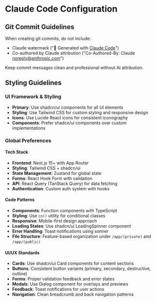 # Claude Code Configuration

## Git Commit Guidelines

When creating git commits, do not include:
- Claude watermark ("🤖 Generated with [Claude Code](https://claude.ai/code)")
- Co-authored by Claude attribution ("Co-Authored-By: Claude <noreply@anthropic.com>")

Keep commit messages clean and professional without AI attribution.

## Styling Guidelines

### UI Framework & Styling
- **Primary**: Use shadcn/ui components for all UI elements
- **Styling**: Use Tailwind CSS for custom styling and responsive design
- **Icons**: Use Lucide React icons for consistent iconography
- **Components**: Prefer shadcn/ui components over custom implementations

### Global Preferences

#### Tech Stack
- **Frontend**: Next.js 15+ with App Router
- **Styling**: Tailwind CSS + shadcn/ui
- **State Management**: Zustand for global state
- **Forms**: React Hook Form with validation
- **API**: React Query (TanStack Query) for data fetching
- **Authentication**: Custom auth system with hooks

#### Code Patterns
- **Components**: Function components with TypeScript
- **Styling**: Use `cn()` utility for conditional classes
- **Responsive**: Mobile-first design approach
- **Loading States**: Use shadcn/ui LoadingSpinner component
- **Error Handling**: Toast notifications using sonner
- **File Structure**: Feature-based organization under `/app/(private)` and `/app/(public)`

#### UI/UX Standards
- **Cards**: Use shadcn/ui Card components for content sections
- **Buttons**: Consistent button variants (primary, secondary, destructive, outline)
- **Forms**: Proper validation feedback and error states
- **Modals**: Use Dialog component for overlays and previews
- **Feedback**: Toast notifications for user actions
- **Navigation**: Clean breadcrumb and back navigation patterns